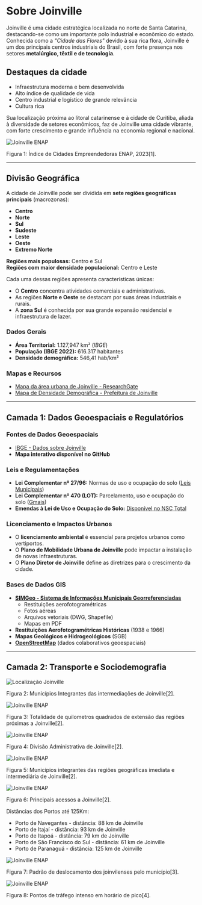 # Sobre Joinville

Joinville é uma cidade estratégica localizada no norte de Santa Catarina, destacando-se como um importante polo industrial e econômico do estado. Conhecida como a *"Cidade das Flores"* devido à sua rica flora, Joinville é um dos principais centros industriais do Brasil, com forte presença nos setores **metalúrgico, têxtil e de tecnologia**.

## **Destaques da cidade**
- Infraestrutura moderna e bem desenvolvida  
- Alto índice de qualidade de vida  
- Centro industrial e logístico de grande relevância  
- Cultura rica  

Sua localização próxima ao litoral catarinense e à cidade de Curitiba, aliada à diversidade de setores econômicos, faz de Joinville uma cidade vibrante, com forte crescimento e grande influência na economia regional e nacional.

![Joinville ENAP](imagens/joinvilleenap.png)

Figura 1: Índice de Cidades Empreendedoras ENAP, 2023[1].

---

## **Divisão Geográfica**
A cidade de Joinville pode ser dividida em **sete regiões geográficas principais** (macrozonas):

- **Centro**  
- **Norte**  
- **Sul**  
- **Sudeste**  
- **Leste**  
- **Oeste**  
- **Extremo Norte**  

**Regiões mais populosas:** Centro e Sul  
**Regiões com maior densidade populacional:** Centro e Leste  

Cada uma dessas regiões apresenta características únicas:  
- O **Centro** concentra atividades comerciais e administrativas.  
- As regiões **Norte e Oeste** se destacam por suas áreas industriais e rurais.  
- A **zona Sul** é conhecida por sua grande expansão residencial e infraestrutura de lazer.  

### **Dados Gerais**
- **Área Territorial:** 1.127,947 km² (*IBGE*)  
- **População (IBGE 2022):** 616.317 habitantes  
- **Densidade demográfica:** 546,41 hab/km²  

### **Mapas e Recursos**
- [Mapa da área urbana de Joinville - ResearchGate](#)  
- [Mapa de Densidade Demográfica - Prefeitura de Joinville](#)  

---

## **Camada 1: Dados Geoespaciais e Regulatórios**
### **Fontes de Dados Geoespaciais**
- [IBGE - Dados sobre Joinville](https://www.ibge.gov.br/cidades-e-estados/sc/joinville.html)  
- **Mapa interativo disponível no GitHub**  

### **Leis e Regulamentações**
- **Lei Complementar nº 27/96:** Normas de uso e ocupação do solo ([Leis Municipais](https://metaimoveisjoinville.com.br))  
- **Lei Complementar nº 470 (LOT):** Parcelamento, uso e ocupação do solo ([Gmais](https://metaimoveisjoinville.com.br))  
- **Emendas à Lei de Uso e Ocupação do Solo:** [Disponível no NSC Total](#)  

### **Licenciamento e Impactos Urbanos**
- O **licenciamento ambiental** é essencial para projetos urbanos como vertiportos.  
- O **Plano de Mobilidade Urbana de Joinville** pode impactar a instalação de novas infraestruturas.  
- O **Plano Diretor de Joinville** define as diretrizes para o crescimento da cidade.  

### **Bases de Dados GIS**
- **[SIMGeo - Sistema de Informações Municipais Georreferenciadas](https://geo.joinville.sc.gov.br/portal/apps/simgeo/index.html)**  
  - Restituições aerofotogramétricas  
  - Fotos aéreas  
  - Arquivos vetoriais (DWG, Shapefile)  
  - Mapas em PDF  
- **Restituições Aerofotogramétricas Históricas** (1938 e 1966)  
- **Mapas Geológicos e Hidrogeológicos** (SGB)  
- **[OpenStreetMap](https://www.openstreetmap.org/)** (dados colaborativos geoespaciais) 

---
## **Camada 2: Transporte e Sociodemografia**  

![Localização Joinville](imagens/mapa_sc.png)

Figura 2: Municípios Integrantes das intermediações de Joinville[2].

![Joinville ENAP](imagens/areas_joinville.png)

Figura 3: Totalidade de quilometros quadrados de extensão das regiões próximas a Joinville[2].

![Joinville ENAP](imagens/areas_joinville2.png)

Figura 4: Divisão Administrativa de Joinville[2].

![Joinville ENAP](imagens/tabela_joinville.png)

Figura 5: Municípios integrantes das regiões geográficas imediata e intermediária de Joinville[2].

![Joinville ENAP](imagens/principais_acessos.png)

Figura 6: Principais acessos a Joinville[2].

Distâncias dos Portos até 125Km:
- Porto de Navegantes - distância: 88 km de Joinville
- Porto de Itajaí - distância: 93 km de Joinville
- Porto de Itapoá - distância: 79 km de Joinville
- Porto de São Francisco do Sul - distância: 61 km de Joinville
- Porto de Paranaguá - distância: 125 km de Joinville


![Joinville ENAP](imagens/rotas_movimentacao.jpg)

Figura 7: Padrão de deslocamento dos joinvilenses pelo município[3].


![Joinville ENAP](imagens/trafego_joinville.png)

Figura 8: Pontos de tráfego intenso em horário de pico[4].



